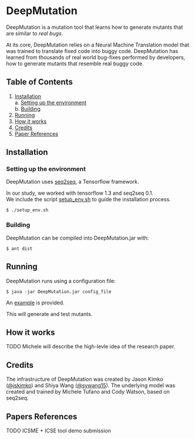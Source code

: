 # DeepMutation
DeepMutation is a mutation tool that learns how to generate mutants that are 
similar to *real bugs*.

At its core, DeepMutation relies on a Neural Machine Translation model that was
trained to translate fixed code into buggy code. DeepMutation has learned from
thousands of real world bug-fixes performed by developers, how to generate 
mutants that resemble real buggy code.

## Table of Contents
1. [Installation](#install)  
  a. [Setting up the environment](#setup)  
  b. [Building](#build)  
2. [Running](#run)
3. [How it works](#how)
4. [Credits](#credits)
5. [Paper References](#refs)

<a name="install"></a>
## Installation

<a name="setup"></a>
### Setting up the environment
DeepMutation uses [seq2seq](https://github.com/google/seq2seq.git), a 
Tensorflow framework.

In our study, we worked with tensorflow 1.3 and seq2seq 0.1.  
We include the script [setup_env.sh](setup_env.sh) to guide the installation process.

```
$ ./setup_env.sh
```

<a name="build"></a>
### Building
DeepMutation can be compiled into DeepMutation.jar with:
```
$ ant dist
```

<a name="run"></a>
## Running
DeepMutation runs using a configuration file:
```
$ java -jar DeepMutation.jar config_file
```
An [example](config) is provided.

This will generate and test mutants.

<a name="how"></a>
## How it works
TODO Michele will describe the high-levle idea of the research paper.

<a name="credits"></a>
## Credits
The infrastructure of DeepMutation was created by Jason Kimko ([@jskimko](https://github.com/jskimko)) and Shiya Wang ([@sywang15](https://github.com/sywang15)).
The underlying model was created and trained by Michele Tufano and Cody Watson, based on seq2seq.

<a name="refs"></a>
## Papers References
TODO ICSME + ICSE tool demo submission
